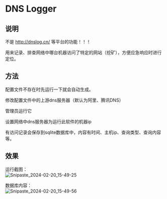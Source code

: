 # DNS Logger   
## 说明  
不是 http://dnslog.cn/  等平台的功能！！！  

用来记录、排查网络中哪台机器访问了特定的网站（挖矿），方便应急响应时进行定位。  

## 方法  
配置文件不存在时先运行一下就会自动生成。   

修改配置文件中的上游dns服务器（默认为阿里、腾讯DNS）  

管理员运行它  

设置网络中dns服务器为运行此软件的机器ip  

有访问记录会保存到sqlite数据库中，内容有时间、主机ip、查询类型、查询内容等。  

## 效果  

运行截图：  
![Snipaste_2024-02-20_15-49-25](https://github.com/wrysunny/dns-logger/assets/20748454/67f15896-5dfe-4a15-95a2-452155483d02)  


数据库内容：  
![Snipaste_2024-02-20_15-49-56](https://github.com/wrysunny/dns-logger/assets/20748454/ea3f3888-d9ff-4b6d-87f1-8c59fec87e6b)  
